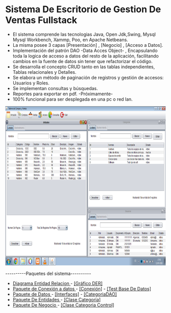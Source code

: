 # Sistema De Escritorio de Gestion De Ventas Fullstack

- El sistema comprende las tecnologias Java, Open Jdk,Swing, Mysql Mysql Workbench, Xammp, Poo, en Apache Netbeans. 
- La misma posee 3 capas [Presentación] , [Negocio] , [Acceso a Datos].
- Implementación del patrón DAO -Data Acces Object- , Encapsulando toda la logica de acceso a datos del resto de la aplicación, facilitando cambios en la fuente de datos sin tener que refactorizar el código. 
- Se desarrolla el concepto CRUD tanto en las tablas independientes, Tablas relacionales y Detalles.
- Se elabora un método de paginación de registros y gestión de accesos: Usuarios y Roles.
- Se implementan consultas y búsquedas.
- Reportes para exportar en pdf. -Próximamente-
- 100% funcional para ser desplegada en una pc o red lan.

<img src="https://github.com/RichardDB7/SistemaDeVentas/blob/main/Sistema.png" height="500">


----------Paquetes del sistema----------
- <a href="https://github.com/RichardDB7/SistemaDeVentas/tree/main/DER"> Diagrama Entidad Relacion </a> - <a href="https://github.com/RichardDB7/SistemaDeVentas/blob/main/DER/Sistema.db.png"> [Gráfico DER] </a>
- <a href="https://github.com/RichardDB7/SistemaDeVentas/tree/main/PaqueteDatabase"> Paquete de Conexión a datos </a> - <a href="https://github.com/RichardDB7/SistemaDeVentas/blob/main/PaqueteDatabase/Conexion.Java">[Conexión]</a> - <a href="https://github.com/RichardDB7/SistemaDeVentas/blob/main/PaqueteDatabase/PruebaConexi%C3%B3n.java">[Test Base De Datos]</a> 
- <a href="https://github.com/RichardDB7/SistemaDeVentas/tree/main/PaqueteDatos"> Paquete de Datos </a> - <a href="https://github.com/RichardDB7/SistemaDeVentas/tree/main/PaqueteDatos/Interfaces">[Interfaces]</a> - <a href="https://github.com/RichardDB7/SistemaDeVentas/blob/main/PaqueteDatos/CategoriaDAO.java">[CategoriaDAO]</a> 
- <a href="https://github.com/RichardDB7/SistemaDeVentas/tree/main/PaqueteEntidades"> Paquete De Entidades </a> - <a href="https://github.com/RichardDB7/SistemaDeVentas/blob/main/PaqueteEntidades/ClaseCategoria.java">[Clase Categoria]</a>
- <a href="https://github.com/RichardDB7/SistemaDeVentas/tree/main/PaqueteNegocio"> Paquete De Negocio </a> - <a href="https://github.com/RichardDB7/SistemaDeVentas/blob/main/PaqueteNegocio/ClaseCategoriaControl.java">[Clase Categoria Control]</a>
